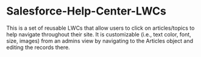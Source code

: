 # Salesforce-Help-Center-LWCs
This is a set of reusable LWCs that allow users to click on articles/topics to help navigate throughout their site. It is customizable (i.e., text color, font, size, images) from an admins view by navigating to the Articles object and editing the records there.
